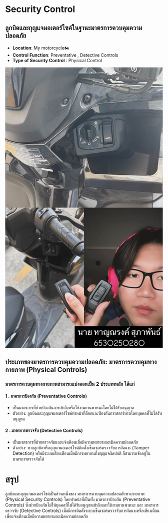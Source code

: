 # Security Control
## ลูกบิดและกุญแจมอเตอร์ไซค์ในฐานะมาตรการควบคุมความปลอดภัย

- **Location**: My motorcycle🏍️
- **Control Function**: Preventative , Detective Controls
- **Type of Security Control** : Physical Control

![Picture](pic/bike.jpg)

## ประเภทของมาตรการควบคุมความปลอดภัย: มาตรการควบคุมทางกายภาพ (Physical Controls)
### มาตรการควบคุมทางกายภาพสามารถแบ่งออกเป็น 2 ประเภทหลัก ได้แก่
#### 1 . มาตรการป้องกัน (Preventative Controls)
- เป็นมาตรการที่ช่วยป้องกันการเข้าถึงหรือใช้งานยานพาหนะโดยไม่ได้รับอนุญาต
- ตัวอย่าง: ลูกบิดและกุญแจมอเตอร์ไซค์ทำหน้าที่ล็อกและป้องกันการสตาร์ทรถโดยบุคคลที่ไม่ได้รับอนุญาต

#### 2 . มาตรการตรวจจับ (Detective Controls)
- เป็นมาตรการที่ช่วยตรวจจับและแจ้งเตือนเมื่อมีความพยายามละเมิดความปลอดภัย
- ตัวอย่าง: หากลูกบิดหรือกุญแจมอเตอร์ไซค์ติดตั้งเซ็นเซอร์ตรวจจับการงัดแงะ (Tamper Detection) หรือมีระบบเสียงเตือนเมื่อมีการพยายามไขกุญแจผิดปกติ ก็สามารถจัดอยู่ในมาตรการตรวจจับได้

# สรุป
ลูกบิดและกุญแจมอเตอร์ไซค์เป็นส่วนหนึ่งของ มาตรการควบคุมความปลอดภัยทางกายภาพ (Physical Security Controls) โดยทำหน้าที่เป็นทั้ง มาตรการป้องกัน (Preventative Controls) ซึ่งช่วยป้องกันไม่ให้บุคคลที่ไม่ได้รับอนุญาตเข้าถึงและใช้งานยานพาหนะ และ มาตรการตรวจจับ (Detective Controls) เมื่อมีการติดตั้งระบบเซ็นเซอร์ตรวจจับการงัดแงะหรือเสียงเตือน เพื่อแจ้งเตือนเมื่อมีความพยายามละเมิดความปลอดภัย
